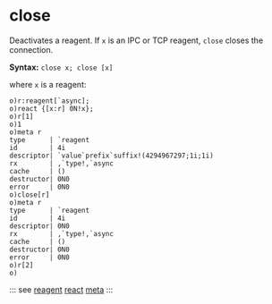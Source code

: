 # close

Deactivates a reagent. If `x` is an IPC or TCP reagent, `close` closes the connection.

**Syntax:** ```close x; close [x]```

where `x` is a reagent:

```o
o)r:reagent[`async];
o)react {[x:r] 0N!x};
o)r[1]
o)1
o)meta r
type      | `reagent
id        | 4i
descriptor| `value`prefix`suffix!(4294967297;1i;1i)
rx        | ,`type!,`async
cache     | ()
destructor| 0N0
error     | 0N0
o)close[r]
o)meta r
type      | `reagent
id        | 4i
descriptor| 0N0
rx        | ,`type!,`async
cache     | ()
destructor| 0N0
error     | 0N0
o)r[2]
o)
```

::: see
[reagent](/verbs/other/reagent.md)
[react](/verbs/other/react.md)
[meta](/verbs/other/meta.md)
:::
